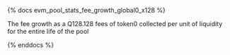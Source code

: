 {% docs evm_pool_stats_fee_growth_global0_x128 %}

The fee growth as a Q128.128 fees of token0 collected per unit of liquidity for the entire life of the pool

{% enddocs %}
